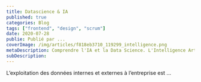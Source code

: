 ```yaml
---
title: Datascience & IA
published: true
categories: Blog
tags: ["frontend", "design", "scrum"]
date: 2020-07-28
publie: Publié par ...
coverImage: /img/articles/f818eb3710_119299_intelligence.png
metaDescription: Comprendre l'IA et la Data Science. L'Intelligence Artificielle fascine, interroge et bouscule notre société. Elle s'invite et s'impose dans tous les secteurs ...
subDescription:
---
```



L’exploitation des données internes et externes à l’entreprise est ...